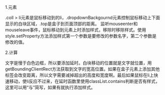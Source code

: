 1.元素

  .coll > li元素是鼠标移动到的li，.dropdownBackgournd元素控制鼠标移动上下面显示的白块区域，.top是盒子到页面顶部的距离。
  监听mouseenter和mouseleave事件，鼠标移动到元素上时添加样式，移除时移除样式。使用style.setProperty方法添加样式第一个参数是要修改的参数名字，第二个参数是修改的值。

2.计算

  文字是慢于白色边框，所以要添加延时。白块移动的位置就是文字就位置，用getBoundingClientRect方法获取到文字的宽高位置。如果在盒子元素上添加其他标签会改变距离，所以文字需要减掉超出的高度和宽度啊。最后如果鼠标在li上快速移动，使li反应不过来，在延时函数里使用classList.contains判断是否有样式，这里可以用“与”简写，如果有就执行添加样式。